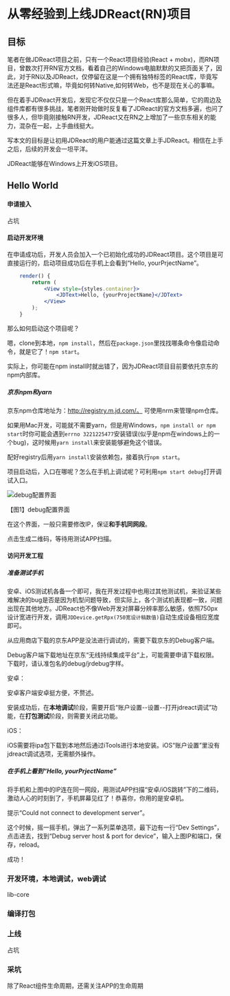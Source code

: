 # 从零经验到上线JDReact(RN)项目

## 目标
笔者在做JDReact项目之前，只有一个React项目经验(React + mobx)，而RN项目，曾数次打开RN官方文档，看着自己的Windows电脑默默的又把页面关了，因此，对于RN以及JDReact，仅停留在这是一个拥有独特标签的React库，毕竟写法还是React形式嘛，毕竟如何转Native,如何转Web，也不是现在关心的事嘛。

但在着手JDReact开发后，发现它不仅仅只是一个React库那么简单，它的周边及组件库都有很多挑战，笔者刚开始做时反复看了JDReact的官方文档多遍，也问了很多人，但毕竟刚接触RN开发，JDReact又在RN之上增加了一些京东相关的能力，混杂在一起，上手曲线挺大。

写本文的目标是让初用JDReact的用户能通过这篇文章上手JDReact。相信在上手之后，后续的开发会一坦平洋。


JDReact能够在Windows上开发iOS项目。

## Hello World
#### 申请接入
占坑

#### 启动开发环境
在申请成功后，开发人员会加入一个已初始化成功的JDReact项目。这个项目是可直接运行的，启动项目成功后在手机上会看到“Hello, yourPrjectName”。

```jsx
    render() {
        return (
            <View style={styles.container}>
                <JDText>Hello, {yourProjectName}</JDText>
            </View>
        );
    }
```

那么如何启动这个项目呢？

嗯，clone到本地，`npm install`，然后在`package.json`里找找哪条命令像启动命令，就是它了！`npm start`。

实际上，你可能在npm install时就出错了，因为JDReact项目目前要依托京东的npm内部库。

##### 京东npm和yarn

京东npm仓库地址为：http://registry.m.jd.com/。 可使用nrm来管理npm仓库。

如果用Mac开发，可能就不需要yarn，但是用Windows，`npm install or npm start`时你可能会遇到`errno 3221225477`安装错误(似乎是npm在windows上的一个bug)，这时候用`yarn install`来安装能够避免这个错误。

配好registry后用`yarn install`安装依赖包，接着执行`npm start`。

项目启动后，入口在哪呢？怎么在手机上调试呢？可利用`npm start debug`打开调试入口。

![debug配置界面](http://img14.360buyimg.com/uba/jfs/t16993/117/1581866251/184631/481bc220/5ad43f5fNe521ed0f.png)

【图1】debug配置界面

在这个界面，一般只需要修改IP，保证<b>和手机同网段</b>。

点击生成二维码，等待用测试APP扫描。

#### 访问开发工程

##### 准备测试手机

安卓、iOS测试机各备一个即可，我在开发过程中也用过其他测试机，来验证某些难解决的bug是否是因为机型问题导致，但实际上，各个测试机表现都一致，问题出现在其他地方。JDReact也不像Web开发对屏幕分辨率那么敏感，依照750px设计宽进行开发，调用`JDDevice.getRpx(750宽设计稿数值)`自动生成设备相应宽度即可。

从应用商店下载的京东APP是没法进行调试的，需要下载京东的Debug客户端。

Debug客户端下载地址在京东“无线持续集成平台”上，可能需要申请下载权限。下载时，请认准包名的debug/jrdebug字样。

安卓：

安卓客户端安卓挺方便，不赘述。

安装成功后，在<b>本地调试</b>阶段，需要开启“账户设置--设置--打开jdreact调试”功能，在<b>打包测试</b>阶段，则需要关闭此功能。

iOS：

iOS需要将ipa包下载到本地然后通过iTools进行本地安装。iOS“账户设置”里没有jdreact调试选项，无需额外操作。

##### 在手机上看到“Hello, yourPrjectName”

将手机和上图中的IP连在同一网段，用测试APP扫描“安卓/iOS跳转”下的二维码，激动人心的时刻到了，手机屏幕见红了！恭喜你，你用的是安卓机。

提示“Could not connect to development server”。

这个时候，摇一摇手机，弹出了一系列菜单选项，最下边有一行“Dev Settings”，点击进去，找到“Debug server host & port for device”，输入上图IP和端口，保存，reload。

成功！

### 开发环境，本地调试，web调试
lib-core

### 编译打包

### 上线
占坑

### 采坑
除了React组件生命周期，还需关注APP的生命周期
